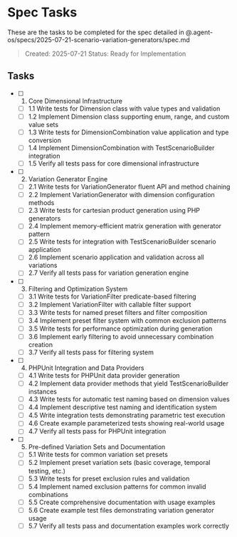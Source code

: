 # Spec Tasks

These are the tasks to be completed for the spec detailed in @.agent-os/specs/2025-07-21-scenario-variation-generators/spec.md

> Created: 2025-07-21
> Status: Ready for Implementation

## Tasks

- [ ] 1. Core Dimensional Infrastructure
  - [ ] 1.1 Write tests for Dimension class with value types and validation
  - [ ] 1.2 Implement Dimension class supporting enum, range, and custom value sets
  - [ ] 1.3 Write tests for DimensionCombination value application and type conversion
  - [ ] 1.4 Implement DimensionCombination with TestScenarioBuilder integration
  - [ ] 1.5 Verify all tests pass for core dimensional infrastructure

- [ ] 2. Variation Generator Engine
  - [ ] 2.1 Write tests for VariationGenerator fluent API and method chaining
  - [ ] 2.2 Implement VariationGenerator with dimension configuration methods
  - [ ] 2.3 Write tests for cartesian product generation using PHP generators
  - [ ] 2.4 Implement memory-efficient matrix generation with generator pattern
  - [ ] 2.5 Write tests for integration with TestScenarioBuilder scenario application
  - [ ] 2.6 Implement scenario application and validation across all variations
  - [ ] 2.7 Verify all tests pass for variation generation engine

- [ ] 3. Filtering and Optimization System
  - [ ] 3.1 Write tests for VariationFilter predicate-based filtering
  - [ ] 3.2 Implement VariationFilter with callable filter support
  - [ ] 3.3 Write tests for named preset filters and filter composition
  - [ ] 3.4 Implement preset filter system with common exclusion patterns
  - [ ] 3.5 Write tests for performance optimization during generation
  - [ ] 3.6 Implement early filtering to avoid unnecessary combination creation
  - [ ] 3.7 Verify all tests pass for filtering system

- [ ] 4. PHPUnit Integration and Data Providers
  - [ ] 4.1 Write tests for PHPUnit data provider generation
  - [ ] 4.2 Implement data provider methods that yield TestScenarioBuilder instances
  - [ ] 4.3 Write tests for automatic test naming based on dimension values
  - [ ] 4.4 Implement descriptive test naming and identification system
  - [ ] 4.5 Write integration tests demonstrating parametric test execution
  - [ ] 4.6 Create example parameterized tests showing real-world usage
  - [ ] 4.7 Verify all tests pass for PHPUnit integration

- [ ] 5. Pre-defined Variation Sets and Documentation
  - [ ] 5.1 Write tests for common variation set presets
  - [ ] 5.2 Implement preset variation sets (basic coverage, temporal testing, etc.)
  - [ ] 5.3 Write tests for preset exclusion rules and validation
  - [ ] 5.4 Implement named exclusion patterns for common invalid combinations
  - [ ] 5.5 Create comprehensive documentation with usage examples
  - [ ] 5.6 Create example test files demonstrating variation generator usage
  - [ ] 5.7 Verify all tests pass and documentation examples work correctly